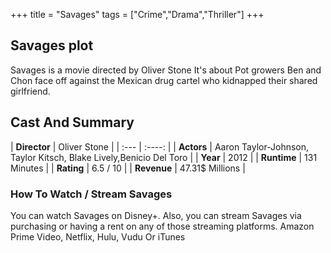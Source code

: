+++
title = "Savages"
tags = ["Crime","Drama","Thriller"]
+++
## Savages plot
Savages is a movie directed by Oliver Stone It's about Pot growers Ben and Chon face off against the Mexican drug cartel who kidnapped their shared girlfriend.
## Cast And Summary
| **Director**      | Oliver Stone |
    | :---        |    :----:   |
    |  **Actors** | Aaron Taylor-Johnson, Taylor Kitsch, Blake Lively,Benicio Del Toro |
    | **Year**   | 2012    |
    |  **Runtime** | 131 Minutes |
    |  **Rating** | 6.5 / 10 | 
    |  **Revenue** | 47.31$ Millions |
### How To Watch / Stream Savages
You can watch Savages on Disney+.
Also, you can stream Savages via purchasing or having a rent on any of those streaming platforms.
Amazon Prime Video, Netflix, Hulu, Vudu Or iTunes